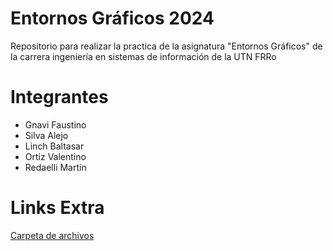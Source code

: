 # Entornos Gráficos 2024
Repositorio para realizar la practica de la asignatura "Entornos Gráficos" de la carrera ingeniería en sistemas de información de la UTN FRRo 

# Integrantes
- Gnavi Faustino
- Silva Alejo
- Linch Baltasar
- Ortiz Valentino
- Redaelli Martin


# Links Extra
[Carpeta de archivos](https://drive.google.com/drive/folders/1_mO5OaXHCMcR2bZKeVU76ZarQV-zXfJj?usp=sharing)
